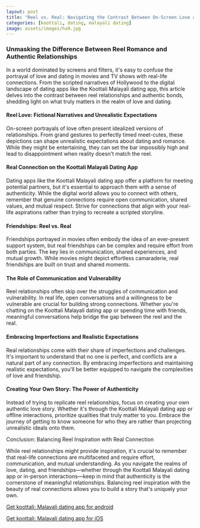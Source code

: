 ```yaml
---
layout: post
title: "Reel vs. Real: Navigating the Contrast Between On-Screen Love and Genuine Connections on the Koottali: Malayali Dating App"
categories: [koottali, dating, malayali dating]
image: assets/images/ha9.jpg
---
```


### Unmasking the Difference Between Reel Romance and Authentic Relationships

In a world dominated by screens and filters, it's easy to confuse the portrayal of love and dating in movies and TV shows with real-life connections. From the scripted narratives of Hollywood to the digital landscape of dating apps like the Koottali Malayali dating app, this article delves into the contrast between reel relationships and authentic bonds, shedding light on what truly matters in the realm of love and dating.

#### Reel Love: Fictional Narratives and Unrealistic Expectations

On-screen portrayals of love often present idealized versions of relationships. From grand gestures to perfectly timed meet-cutes, these depictions can shape unrealistic expectations about dating and romance. While they might be entertaining, they can set the bar impossibly high and lead to disappointment when reality doesn't match the reel.

#### Real Connection on the Koottali Malayali Dating App

Dating apps like the Koottali Malayali dating app offer a platform for meeting potential partners, but it's essential to approach them with a sense of authenticity. While the digital world allows you to connect with others, remember that genuine connections require open communication, shared values, and mutual respect. Strive for connections that align with your real-life aspirations rather than trying to recreate a scripted storyline.

#### Friendships: Reel vs. Real

Friendships portrayed in movies often embody the idea of an ever-present support system, but real friendships can be complex and require effort from both parties. The key lies in communication, shared experiences, and mutual growth. While movies might depict effortless camaraderie, real friendships are built on trust and shared moments.

#### The Role of Communication and Vulnerability

Reel relationships often skip over the struggles of communication and vulnerability. In real life, open conversations and a willingness to be vulnerable are crucial for building strong connections. Whether you're chatting on the Koottali Malayali dating app or spending time with friends, meaningful conversations help bridge the gap between the reel and the real.

#### Embracing Imperfections and Realistic Expectations

Real relationships come with their share of imperfections and challenges. It's important to understand that no one is perfect, and conflicts are a natural part of any connection. By embracing imperfections and maintaining realistic expectations, you'll be better equipped to navigate the complexities of love and friendship.

#### Creating Your Own Story: The Power of Authenticity

Instead of trying to replicate reel relationships, focus on creating your own authentic love story. Whether it's through the Koottali Malayali dating app or offline interactions, prioritize qualities that truly matter to you. Embrace the journey of getting to know someone for who they are rather than projecting unrealistic ideals onto them.

Conclusion: Balancing Reel Inspiration with Real Connection

While reel relationships might provide inspiration, it's crucial to remember that real-life connections are multifaceted and require effort, communication, and mutual understanding. As you navigate the realms of love, dating, and friendships—whether through the Koottali Malayali dating app or in-person interactions—keep in mind that authenticity is the cornerstone of meaningful relationships. Balancing reel inspiration with the beauty of real connections allows you to build a story that's uniquely your own.

[Get koottali: Malayali dating app for android](https://play.google.com/store/apps/details?id=com.koottali.app&hl=en_IN&gl=US)

[Get koottali: Malayali dating app for iOS](https://apps.apple.com/us/app/koottali-connect-with-mallus/id6448742453)
